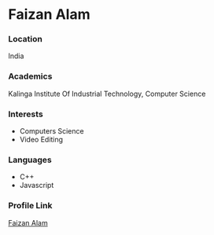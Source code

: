 # Faizan Alam

### Location

India 

### Academics

Kalinga Institute Of Industrial Technology, Computer Science

### Interests

- Computers Science
- Video Editing

### Languages

- C++
- Javascript

### Profile Link

[Faizan Alam](https://github.com/Faizan-Alam-1)